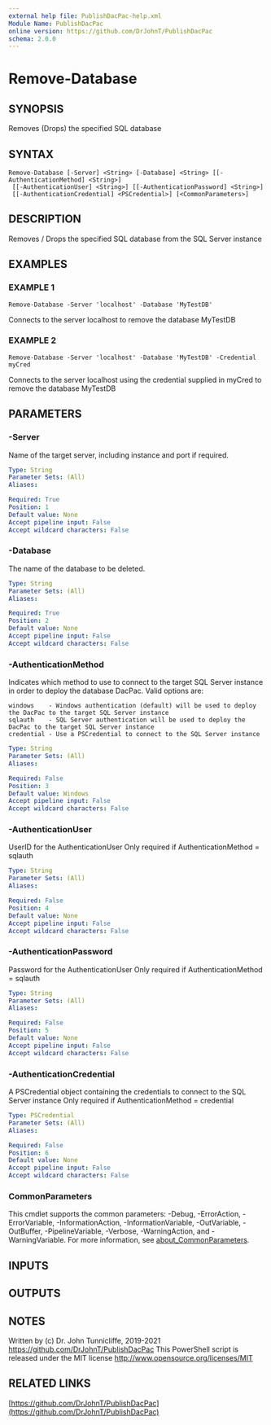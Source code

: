```yaml
---
external help file: PublishDacPac-help.xml
Module Name: PublishDacPac
online version: https://github.com/DrJohnT/PublishDacPac
schema: 2.0.0
---
```


# Remove-Database

## SYNOPSIS
Removes (Drops) the specified SQL database

## SYNTAX

```
Remove-Database [-Server] <String> [-Database] <String> [[-AuthenticationMethod] <String>]
 [[-AuthenticationUser] <String>] [[-AuthenticationPassword] <String>]
 [[-AuthenticationCredential] <PSCredential>] [<CommonParameters>]
```

## DESCRIPTION
Removes / Drops the specified SQL database from the SQL Server instance

## EXAMPLES

### EXAMPLE 1
```
Remove-Database -Server 'localhost' -Database 'MyTestDB'
```

Connects to the server localhost to remove the database MyTestDB

### EXAMPLE 2
```
Remove-Database -Server 'localhost' -Database 'MyTestDB' -Credential myCred
```

Connects to the server localhost using the credential supplied in myCred to remove the database MyTestDB

## PARAMETERS

### -Server
Name of the target server, including instance and port if required.

```yaml
Type: String
Parameter Sets: (All)
Aliases:

Required: True
Position: 1
Default value: None
Accept pipeline input: False
Accept wildcard characters: False
```

### -Database
The name of the database to be deleted.

```yaml
Type: String
Parameter Sets: (All)
Aliases:

Required: True
Position: 2
Default value: None
Accept pipeline input: False
Accept wildcard characters: False
```

### -AuthenticationMethod
Indicates which method to use to connect to the target SQL Server instance in order to deploy the database DacPac.
Valid options are:

    windows    - Windows authentication (default) will be used to deploy the DacPac to the target SQL Server instance
    sqlauth    - SQL Server authentication will be used to deploy the DacPac to the target SQL Server instance
    credential - Use a PSCredential to connect to the SQL Server instance

```yaml
Type: String
Parameter Sets: (All)
Aliases:

Required: False
Position: 3
Default value: Windows
Accept pipeline input: False
Accept wildcard characters: False
```

### -AuthenticationUser
UserID for the AuthenticationUser
Only required if AuthenticationMethod = sqlauth

```yaml
Type: String
Parameter Sets: (All)
Aliases:

Required: False
Position: 4
Default value: None
Accept pipeline input: False
Accept wildcard characters: False
```

### -AuthenticationPassword
Password for the AuthenticationUser
Only required if AuthenticationMethod = sqlauth

```yaml
Type: String
Parameter Sets: (All)
Aliases:

Required: False
Position: 5
Default value: None
Accept pipeline input: False
Accept wildcard characters: False
```

### -AuthenticationCredential
A PSCredential object containing the credentials to connect to the SQL Server instance
Only required if AuthenticationMethod = credential

```yaml
Type: PSCredential
Parameter Sets: (All)
Aliases:

Required: False
Position: 6
Default value: None
Accept pipeline input: False
Accept wildcard characters: False
```

### CommonParameters
This cmdlet supports the common parameters: -Debug, -ErrorAction, -ErrorVariable, -InformationAction, -InformationVariable, -OutVariable, -OutBuffer, -PipelineVariable, -Verbose, -WarningAction, and -WarningVariable. For more information, see [about_CommonParameters](http://go.microsoft.com/fwlink/?LinkID=113216).

## INPUTS

## OUTPUTS

## NOTES
Written by (c) Dr.
John Tunnicliffe, 2019-2021 https://github.com/DrJohnT/PublishDacPac
This PowerShell script is released under the MIT license http://www.opensource.org/licenses/MIT

## RELATED LINKS

[https://github.com/DrJohnT/PublishDacPac](https://github.com/DrJohnT/PublishDacPac)

